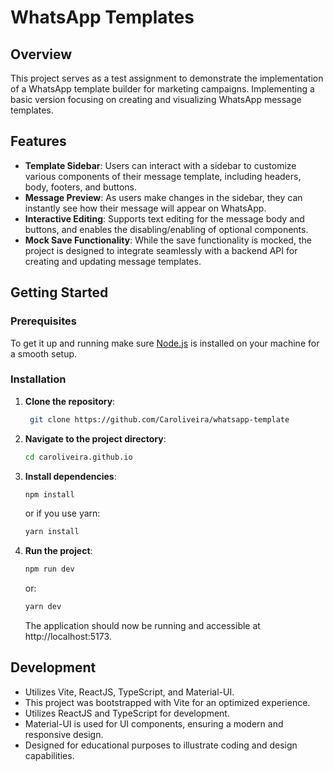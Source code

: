 # WhatsApp Templates

## Overview

This project serves as a test assignment to demonstrate the implementation of a WhatsApp template builder for marketing campaigns. Implementing a basic version focusing on creating and visualizing WhatsApp message templates.

## Features

- **Template Sidebar**: Users can interact with a sidebar to customize various components of their message template, including headers, body, footers, and buttons.
- **Message Preview**: As users make changes in the sidebar, they can instantly see how their message will appear on WhatsApp.
- **Interactive Editing**: Supports text editing for the message body and buttons, and enables the disabling/enabling of optional components.
- **Mock Save Functionality**: While the save functionality is mocked, the project is designed to integrate seamlessly with a backend API for creating and updating message templates.

## Getting Started

### Prerequisites

To get it up and running make sure [Node.js](https://nodejs.org/) is installed on your machine for a smooth setup.

### Installation

1. **Clone the repository**:
   ```bash
    git clone https://github.com/Caroliveira/whatsapp-template
   ```
2. **Navigate to the project directory**:
   ```bash
   cd caroliveira.github.io
   ```
3. **Install dependencies**:
   ```bash
   npm install
   ```
   or if you use yarn:
   ```bash
   yarn install
   ```
4. **Run the project**:
   ```bash
   npm run dev
   ```
   or:
   ```bash
   yarn dev
   ```
   The application should now be running and accessible at http://localhost:5173.

## Development

- Utilizes Vite, ReactJS, TypeScript, and Material-UI.
- This project was bootstrapped with Vite for an optimized experience.
- Utilizes ReactJS and TypeScript for development.
- Material-UI is used for UI components, ensuring a modern and responsive design.
- Designed for educational purposes to illustrate coding and design capabilities.
